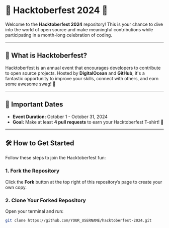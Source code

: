 # 🎉 Hacktoberfest 2024 🎉

Welcome to the **Hacktoberfest 2024** repository! This is your chance to dive into the world of open source and make meaningful contributions while participating in a month-long celebration of coding.

---

## 🌟 What is Hacktoberfest?

Hacktoberfest is an annual event that encourages developers to contribute to open source projects. Hosted by **DigitalOcean** and **GitHub**, it's a fantastic opportunity to improve your skills, connect with others, and earn some awesome swag! 🎁

---

## 📅 Important Dates
- **Event Duration:** October 1 - October 31, 2024
- **Goal:** Make at least **4 pull requests** to earn your Hacktoberfest T-shirt! 👕

---

## 🛠 How to Get Started

Follow these steps to join the Hacktoberfest fun:

### 1. **Fork the Repository**
Click the **Fork** button at the top right of this repository’s page to create your own copy.

### 2. **Clone Your Forked Repository**
Open your terminal and run:
```bash
git clone https://github.com/YOUR_USERNAME/hacktoberfest-2024.git
